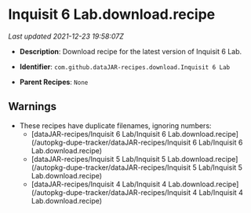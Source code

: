 # Inquisit 6 Lab.download.recipe

_Last updated 2021-12-23 19:58:07Z_

- **Description**: Download recipe for the latest version of Inquisit 6 Lab.

- **Identifier**: `com.github.dataJAR-recipes.download.Inquisit 6 Lab`

- **Parent Recipes**: `None`

## Warnings

- These recipes have duplicate filenames, ignoring numbers:
    - [dataJAR-recipes/Inquisit 6 Lab/Inquisit 6 Lab.download.recipe](/autopkg-dupe-tracker/dataJAR-recipes/Inquisit 6 Lab/Inquisit 6 Lab.download.recipe)
    - [dataJAR-recipes/Inquisit 5 Lab/Inquisit 5 Lab.download.recipe](/autopkg-dupe-tracker/dataJAR-recipes/Inquisit 5 Lab/Inquisit 5 Lab.download.recipe)
    - [dataJAR-recipes/Inquisit 4 Lab/Inquisit 4 Lab.download.recipe](/autopkg-dupe-tracker/dataJAR-recipes/Inquisit 4 Lab/Inquisit 4 Lab.download.recipe)